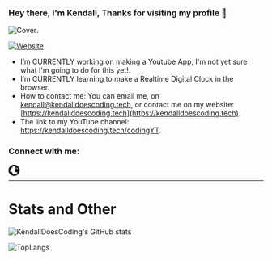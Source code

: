 ### Hey there, I'm Kendall, Thanks for visiting my profile 👋

![Cover](https://images.kendalldoescoding.tech/KendallDoesCoding.png).

[![Website](https://img.shields.io/website?label=kendalldoescoding.tech&style=for-the-badge&url=https%3A%2F%2Fkendalldoescoding.tech)](https://kendalldoescoding.tech).

- I’m CURRENTLY working on making a Youtube App, I'm not yet sure what I'm going to do for this yet!.
- I’m CURRENTLY learning to make a Realtime Digital Clock in the browser.
- How to contact me: You can email me, on kendall@kendalldoescoding.tech, or contact me on my website: [https://kendalldoescoding.tech](https://kendalldoescoding.tech).
- The link to my YouTube channel: https://kendalldoescoding.tech/codingYT.

### Connect with me:

[<img align="left" alt="kendalldoescoding.gq" width="22px" src="https://raw.githubusercontent.com/iconic/open-iconic/master/svg/globe.svg" />][website]
<br />


---

# Stats and Other

![KendallDoesCoding's GitHub stats](https://github-readme-stats.vercel.app/api?username=KendalldoesCoding&show_icons=true&theme=monokai)

![TopLangs](https://github-readme-stats.vercel.app/api/top-langs/?username=KendallDoesCoding&layout=compact&langs_count=100&theme=dracula)

[website]: https://kendalldoescoding.tech
